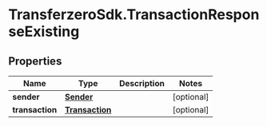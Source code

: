 # TransferzeroSdk.TransactionResponseExisting

## Properties
Name | Type | Description | Notes
------------ | ------------- | ------------- | -------------
**sender** | [**Sender**](Sender.md) |  | [optional] 
**transaction** | [**Transaction**](Transaction.md) |  | [optional] 


